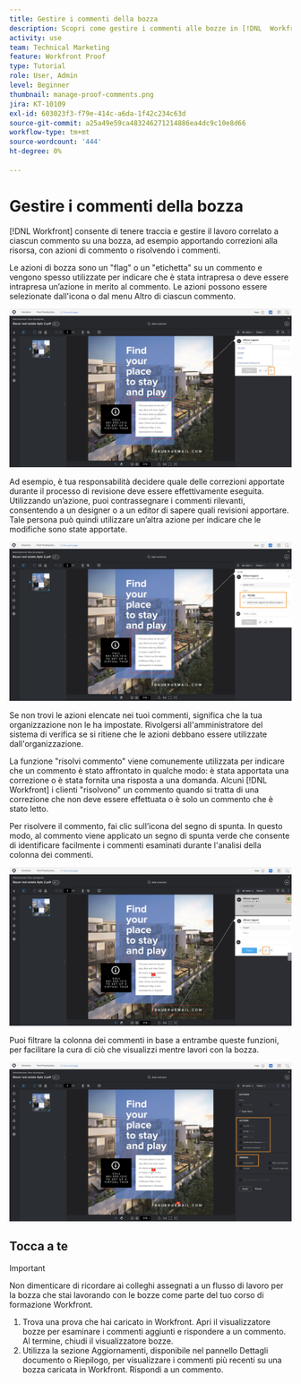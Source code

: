 ```yaml
---
title: Gestire i commenti della bozza
description: Scopri come gestire i commenti alle bozze in [!DNL  Workfront] applicando azioni di commento, risolvendo i commenti e filtrando la colonna commenti.
activity: use
team: Technical Marketing
feature: Workfront Proof
type: Tutorial
role: User, Admin
level: Beginner
thumbnail: manage-proof-comments.png
jira: KT-10109
exl-id: 603023f3-f79e-414c-a6da-1f42c234c63d
source-git-commit: a25a49e59ca483246271214886ea4dc9c10e8d66
workflow-type: tm+mt
source-wordcount: '444'
ht-degree: 0%

---
```


# Gestire i commenti della bozza

[!DNL Workfront] consente di tenere traccia e gestire il lavoro correlato a ciascun commento su una bozza, ad esempio apportando correzioni alla risorsa, con azioni di commento o risolvendo i commenti.

Le azioni di bozza sono un &quot;flag&quot; o un &quot;etichetta&quot; su un commento e vengono spesso utilizzate per indicare che è stata intrapresa o deve essere intrapresa un’azione in merito al commento. Le azioni possono essere selezionate dall&#39;icona o dal menu Altro di ciascun commento.

![Immagine di una bozza nel visualizzatore di bozze con l’icona del flag evidenziata sul commento e le azioni di bozza disponibili visibili.](assets/manage-comments-1.png)

Ad esempio, è tua responsabilità decidere quale delle correzioni apportate durante il processo di revisione deve essere effettivamente eseguita. Utilizzando un’azione, puoi contrassegnare i commenti rilevanti, consentendo a un designer o a un editor di sapere quali revisioni apportare. Tale persona può quindi utilizzare un’altra azione per indicare che le modifiche sono state apportate.

![Immagine di una bozza nel visualizzatore di bozze con [!UICONTROL Da fare] azione bozza evidenziata sul commento.](assets/manage-comments-2.png)

Se non trovi le azioni elencate nei tuoi commenti, significa che la tua organizzazione non le ha impostate. Rivolgersi all&#39;amministratore del sistema di verifica se si ritiene che le azioni debbano essere utilizzate dall&#39;organizzazione.

La funzione &quot;risolvi commento&quot; viene comunemente utilizzata per indicare che un commento è stato affrontato in qualche modo: è stata apportata una correzione o è stata fornita una risposta a una domanda. Alcuni [!DNL Workfront] i clienti &quot;risolvono&quot; un commento quando si tratta di una correzione che non deve essere effettuata o è solo un commento che è stato letto.

Per risolvere il commento, fai clic sull’icona del segno di spunta. In questo modo, al commento viene applicato un segno di spunta verde che consente di identificare facilmente i commenti esaminati durante l&#39;analisi della colonna dei commenti.

![Immagine di una bozza nel visualizzatore di bozze con l’icona di spunta evidenziata sul commento.](assets/manage-comments-4.png)

Puoi filtrare la colonna dei commenti in base a entrambe queste funzioni, per facilitare la cura di ciò che visualizzi mentre lavori con la bozza.

![Un’immagine dei filtri di commento nel visualizzatore di bozze con [!UICONTROL Azioni] e [!UICONTROL Generale] opzioni di filtro evidenziate.](assets/manage-comments-3.png)

## Tocca a te

>[!IMPORTANT]
>
>Non dimenticare di ricordare ai colleghi assegnati a un flusso di lavoro per la bozza che stai lavorando con le bozze come parte del tuo corso di formazione Workfront.


1. Trova una prova che hai caricato in Workfront. Apri il visualizzatore bozze per esaminare i commenti aggiunti e rispondere a un commento. Al termine, chiudi il visualizzatore bozze.
1. Utilizza la sezione Aggiornamenti, disponibile nel pannello Dettagli documento o Riepilogo, per visualizzare i commenti più recenti su una bozza caricata in Workfront. Rispondi a un commento.


<!--
## Learn more
* Create and manage proof comments
-->

